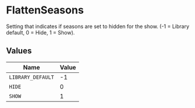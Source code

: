 # FlattenSeasons

Setting that indicates if seasons are set to hidden for the show. (-1 = Library default, 0 = Hide, 1 = Show).



## Values

| Name              | Value             |
| ----------------- | ----------------- |
| `LIBRARY_DEFAULT` | -1                |
| `HIDE`            | 0                 |
| `SHOW`            | 1                 |